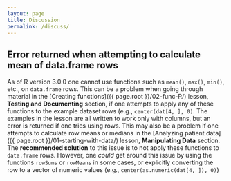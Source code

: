 ```yaml
---
layout: page
title: Discussion
permalink: /discuss/
---
```


## Error returned when attempting to calculate mean of data.frame rows

As of R version 3.0.0 one cannot use functions such as `mean()`, `max()`,
`min()`, etc., on `data.frame` rows. This can be a problem
when going through material in the [Creating functions]({{ page.root }}/02-func-R/) lesson,
**Testing and Documenting** section, if one attempts to apply any of these
functions to the example dataset rows (e.g., `center(dat[4, ], 0)`. The
examples in the lesson are all written to work only with columns, but
an error is returned if one tries using rows. This may also be a problem
if one attempts to calculate row means or medians in the
[Analyzing patient data]({{ page.root }}/01-starting-with-data/) lesson,
**Manipulating Data** section.
The **recommended solution** to this issue is to not apply these functions
to `data.frame` rows. However, one *could* get around this issue by
using the functions `rowSums` or `rowMeans` in some cases, or
explicitly converting the row to a vector of numeric values
(e.g., `center(as.numeric(dat[4, ]), 0)`)
